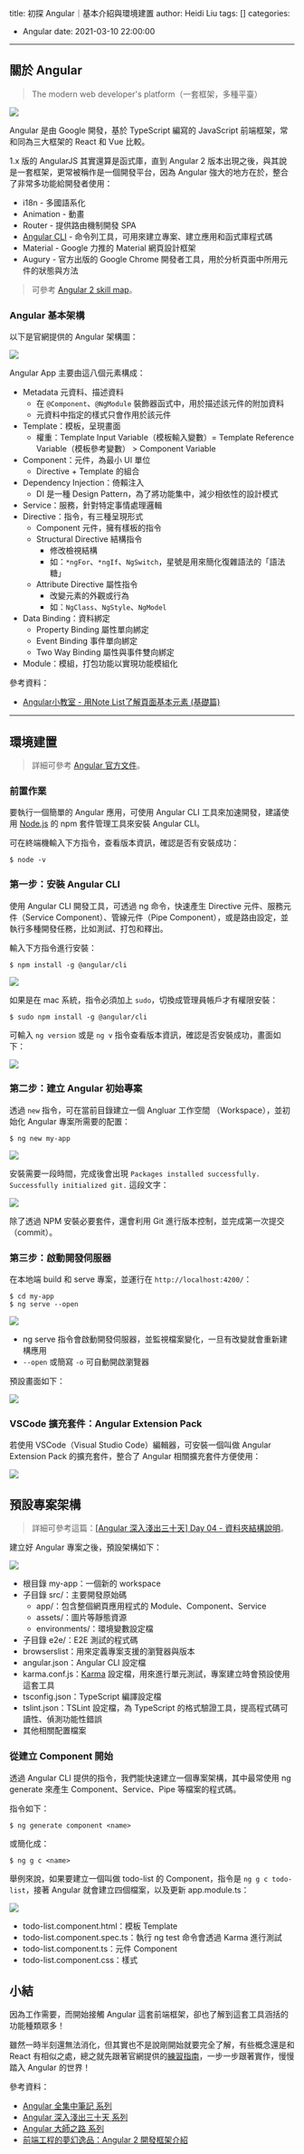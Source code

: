 title: 初探 Angular｜基本介紹與環境建置
author: Heidi Liu
tags: []
categories:
  - Angular
date: 2021-03-10 22:00:00
---
## 關於 Angular

> The modern web developer's platform（一套框架，多種平臺）
<!--more-->

![](https://i.imgur.com/I9XUKCr.png)

Angular 是由 Google 開發，基於 TypeScript 編寫的 JavaScript 前端框架，常和同為三大框架的 React 和 Vue 比較。

1.x 版的 AngularJS 其實還算是函式庫，直到 Angular 2 版本出現之後，與其說是一套框架，更常被稱作是一個開發平台，因為 Angular 強大的地方在於，整合了非常多功能給開發者使用：

* i18n - 多國語系化
* Animation - 動畫
* Router - 提供路由機制開發 SPA 
* [Angular CLI](https://cli.angular.io/) - 命令列工具，可用來建立專案、建立應用和函式庫程式碼
* Material - Google 力推的 Material 網頁設計框架
* Augury - 官方出版的 Google Chrome 開發者工具，用於分析頁面中所用元件的狀態與方法

> 可參考 [Angular 2 skill map](https://github.com/TeamStuQ/skill-map/blob/master/data/designbyStuQ/png-Angular2-by-StuQ.png)。

### Angular 基本架構

以下是官網提供的 Angular 架構圖：

![](https://i.imgur.com/TevuOoo.png)

Angular App 主要由這八個元素構成：

* Metadata 元資料、描述資料
  * 在 `@Component`、`@NgModule` 裝飾器函式中，用於描述該元件的附加資料
  * 元資料中指定的樣式只會作用於該元件
* Template：模板，呈現畫面
  * 權重：Template Input Variable（模板輸入變數）= Template Reference Variable（模板參考變數） > Component Variable
* Component：元件，為最小 UI 單位
  * Directive + Template 的組合
* Dependency Injection：倚賴注入
  * DI 是一種 Design Pattern，為了將功能集中，減少相依性的設計模式
* Service：服務，針對特定事情處理邏輯
* Directive：指令，有三種呈現形式
  * Component 元件，擁有樣板的指令
  * Structural Directive 結構指令
    * 修改檢視結構
    * 如：`*ngFor`、`*ngIf`、`NgSwitch`，星號是用來簡化復雜語法的「語法糖」
  * Attribute Directive 屬性指令
    * 改變元素的外觀或行為
    * 如：`NgClass`、`NgStyle`、`NgModel`
* Data Binding：資料綁定
  * Property Binding 屬性單向綁定
  * Event Binding 事件單向綁定
  * Two Way Binding 屬性與事件雙向綁定
* Module：模組，打包功能以實現功能模組化

參考資料：
- [Angular小教室 - 用Note List了解頁面基本元素 (基礎篇)](https://github.com/marshal604/blog/issues/2)

---

## 環境建置

> 詳細可參考 [Angular 官方文件](https://angular.io/docs)。

### 前置作業

要執行一個簡單的 Angular 應用，可使用 Angular CLI 工具來加速開發，建議使用 [Node.js](https://nodejs.org/en/) 的 npm 套件管理工具來安裝 Angular CLI。

可在終端機輸入下方指令，查看版本資訊，確認是否有安裝成功：

```
$ node -v
```

### 第一步：安裝 Angular CLI

使用 Angular CLI 開發工具，可透過 ng 命令，快速產生 Directive 元件、服務元件（Service Component）、管線元件（Pipe Component），或是路由設定，並執行多種開發任務，比如測試、打包和釋出。

輸入下方指令進行安裝：

```
$ npm install -g @angular/cli
```

![](https://i.imgur.com/vT0Tdas.png)

如果是在 mac 系統，指令必須加上 `sudo`，切換成管理員帳戶才有權限安裝：

```
$ sudo npm install -g @angular/cli
```

可輸入 `ng version` 或是 `ng v` 指令查看版本資訊，確認是否安裝成功，畫面如下：

![](https://i.imgur.com/uKEUiSA.png)

### 第二步：建立 Angular 初始專案

透過 `new` 指令，可在當前目錄建立一個 Angluar 工作空間 （Workspace），並初始化 Angular 專案所需要的配置：

```
$ ng new my-app
```

![](https://i.imgur.com/IKVBKmI.png)

安裝需要一段時間，完成後會出現 `Packages installed successfully. Successfully initialized git.` 這段文字：

![](https://i.imgur.com/kQvlGXB.png)

除了透過 NPM 安裝必要套件，還會利用 Git 進行版本控制，並完成第一次提交（commit）。

### 第三步：啟動開發伺服器

在本地端 build 和 serve 專案，並運行在 `http://localhost:4200/`：

```
$ cd my-app
$ ng serve --open
```

![](https://i.imgur.com/Fm81XkW.png)

- ng serve 指令會啟動開發伺服器，並監視檔案變化，一旦有改變就會重新建構應用
- `--open` 或簡寫 `-o` 可自動開啟瀏覽器

預設畫面如下：

![](https://i.imgur.com/FspJDDM.png)

### VSCode 擴充套件：Angular Extension Pack

若使用 VSCode（Visual Studio Code）編輯器，可安裝一個叫做 Angular Extension Pack 的擴充套件，整合了 Angular 相關擴充套件方便使用：

![](https://i.imgur.com/tda1vFZ.png)

## 預設專案架構

> 詳細可參考這篇：[[Angular 深入淺出三十天] Day 04 - 資料夾結構說明](https://ithelp.ithome.com.tw/articles/10203534)。

建立好 Angular 專案之後，預設架構如下：

![](https://i.imgur.com/YAtLAJT.png)

- 根目錄 my-app：一個新的 workspace
- 子目錄 src/：主要開發原始碼
  - app/：包含整個網頁應用程式的 Module、Component、Service
  - assets/：圖片等靜態資源
  - environments/：環境變數設定檔
- 子目錄 e2e/：E2E 測試的程式碼
- browserslist：用來定義專案支援的瀏覽器與版本
- angular.json：Angular CLI 設定檔
- karma.conf.js：[Karma](https://karma-runner.github.io/3.0/index.html) 設定檔，用來進行單元測試，專案建立時會預設使用這套工具
- tsconfig.json：TypeScript 編譯設定檔
- tslint.json：TSLint 設定檔，為 TypeScript 的格式驗證工具，提高程式碼可讀性、偵測功能性錯誤
- 其他相關配置檔案

### 從建立 Component 開始

透過 Angular CLI 提供的指令，我們能快速建立一個專案架構，其中最常使用 ng generate 來產生 Component、Service、Pipe 等檔案的程式碼。

指令如下：

```
$ ng generate component <name>
```

或簡化成：

```
$ ng g c <name>
```

舉例來說，如果要建立一個叫做 todo-list 的 Component，指令是 `ng g c todo-list`，接著 Angular 就會建立四個檔案，以及更新 app.module.ts：

![](https://i.imgur.com/HDeeSVB.png)

* todo-list.component.html：模板 Template
* todo-list.component.spec.ts：執行 ng test 命令會透過 Karma 進行測試
* todo-list.component.ts：元件 Component
* todo-list.component.css：樣式

## 小結

因為工作需要，而開始接觸 Angular 這套前端框架，卻也了解到這套工具涵括的功能種類眾多！

雖然一時半刻還無法消化，但其實也不是說剛開始就要完全了解，有些概念還是和 React 有相似之處，總之就先跟著官網提供的[練習指南](https://angular.tw/tutorial)，一步一步跟著實作，慢慢踏入 Angular 的世界！

參考資料：
- [Angular 全集中筆記 系列](https://ithelp.ithome.com.tw/users/20109645/ironman/3762)
- [Angular 深入淺出三十天 系列](https://ithelp.ithome.com.tw/users/20090728/ironman/1600)
- [Angular 大師之路 系列](https://ithelp.ithome.com.tw/users/20020617/ironman/1630)
- [前端工程的夢幻逸品：Angular 2 開發框架介紹
](https://blog.miniasp.com/post/2016/07/26/Introduction-to-Angular-2)